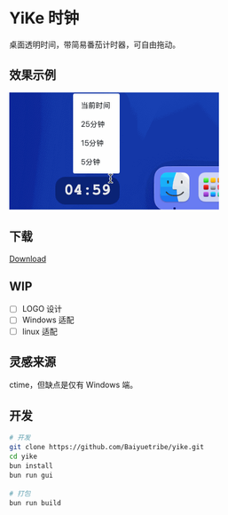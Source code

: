 # YiKe 时钟

桌面透明时间，带简易番茄计时器，可自由拖动。

## 效果示例

![DEMO](show.gif)

## 下载

[Download](https://github.com/Baiyuetribe/yike/releases)

## WIP

- [ ] LOGO 设计
- [ ] Windows 适配
- [ ] linux 适配

## 灵感来源

ctime，但缺点是仅有 Windows 端。

## 开发

```bash
# 开发
git clone https://github.com/Baiyuetribe/yike.git
cd yike
bun install
bun run gui

# 打包
bun run build
```
